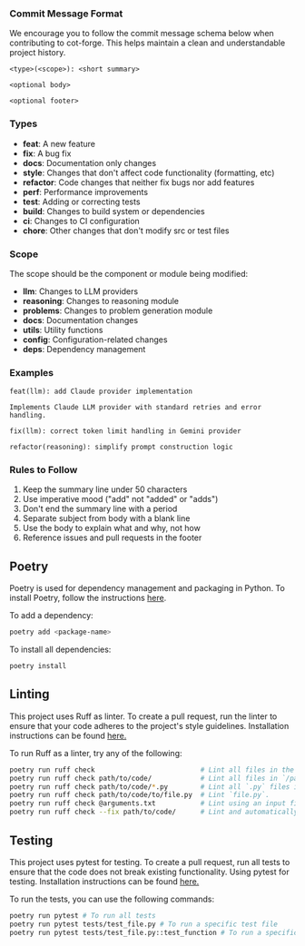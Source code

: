 ### Commit Message Format
We encourage you to follow the commit message schema below when contributing to cot-forge. This helps maintain a clean and understandable project history.
```
<type>(<scope>): <short summary>

<optional body>

<optional footer>
```
### Types
* **feat**: A new feature
* **fix**: A bug fix
* **docs**: Documentation only changes
* **style**: Changes that don't affect code functionality (formatting, etc)
* **refactor**: Code changes that neither fix bugs nor add features
* **perf**: Performance improvements
* **test**: Adding or correcting tests
* **build**: Changes to build system or dependencies
* **ci**: Changes to CI configuration
* **chore**: Other changes that don't modify src or test files

### Scope
The scope should be the component or module being modified:

* **llm**: Changes to LLM providers
* **reasoning**: Changes to reasoning module
* **problems**: Changes to problem generation module
* **docs**: Documentation changes
* **utils**: Utility functions
* **config**: Configuration-related changes
* **deps**: Dependency management


### Examples
```
feat(llm): add Claude provider implementation

Implements Claude LLM provider with standard retries and error handling.
```

```
fix(llm): correct token limit handling in Gemini provider
```

```
refactor(reasoning): simplify prompt construction logic
```

### Rules to Follow
1. Keep the summary line under 50 characters
2. Use imperative mood ("add" not "added" or "adds")
3. Don't end the summary line with a period
4. Separate subject from body with a blank line
5. Use the body to explain what and why, not how
6. Reference issues and pull requests in the footer

## Poetry
Poetry is used for dependency management and packaging in Python. To install Poetry, follow the instructions [here](https://python-poetry.org/docs/#installation).

To add a dependency:
```bash
poetry add <package-name>
```

To install all dependencies:
```bash
poetry install
```

## Linting
This project uses Ruff as linter.
To create a pull request, run the linter to ensure that your code adheres to the project's style guidelines. 
Installation instructions can be found [here.](https://github.com/astral-sh/ruff?tab=readme-ov-file#getting-started)

To run Ruff as a linter, try any of the following:
```bash
poetry run ruff check                          # Lint all files in the current directory (and any subdirectories).
poetry run ruff check path/to/code/            # Lint all files in `/path/to/code` (and any subdirectories).
poetry run ruff check path/to/code/*.py        # Lint all `.py` files in `/path/to/code`.
poetry run ruff check path/to/code/to/file.py  # Lint `file.py`.
poetry run ruff check @arguments.txt           # Lint using an input file, treating its contents as newline-delimited command-line arguments.
poetry run ruff check --fix path/to/code/      # Lint and automatically fix all files in `/path/to/code` (and any subdirectories).
```

## Testing
This project uses pytest for testing.
To create a pull request, run all tests to ensure that the code does not break existing functionality.
Using pytest for testing. Installation instructions can be found [here.](https://docs.pytest.org/en/latest/getting-started.html)

To run the tests, you can use the following commands:
```bash
poetry run pytest # To run all tests
poetry run pytest tests/test_file.py # To run a specific test file
poetry run pytest tests/test_file.py::test_function # To run a specific test function
```

